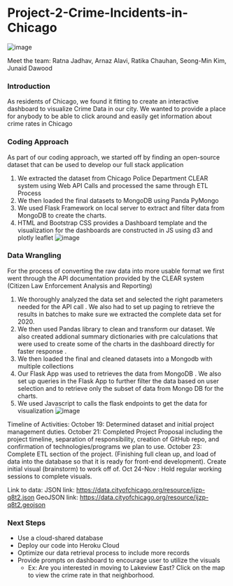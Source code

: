 # Project-2-Crime-Incidents-in-Chicago

![image](https://user-images.githubusercontent.com/85905358/139990734-44eef98f-2058-4ee9-a87c-851efb2ab58c.png)

Meet the team: Ratna Jadhav, Arnaz Alavi, Ratika Chauhan, Seong-Min Kim, Junaid Dawood 

### Introduction
As residents of Chicago, we found it fitting to create an interactive dashboard to visualize Crime Data in our city. 
We wanted to provide a place for anybody to be able to click around and easily get information about crime rates in Chicago

### Coding Approach
   
As part of our coding approach, we started off by finding an open-source dataset that can be used to develop our full stack application

1. We extracted the dataset from Chicago Police Department CLEAR system using Web API Calls and processed the same through ETL Process
2. We then loaded the final datasets to MongoDB using Panda PyMongo
3. We used Flask Framework on local server to extract and filter data from MongoDB to create the charts.
4. HTML and Bootstrap CSS provides a Dashboard template and the visualization for the dashboards are constructed in JS using d3 and plotly leaflet
![image](https://user-images.githubusercontent.com/85905358/139994382-e60fbda4-f447-4a27-aadd-8d8c46caae5b.png)


### Data Wrangling
 
For the process of converting the raw data into more usable format we first went through the API documentation provided by the CLEAR  system (Citizen Law Enforcement Analysis and Reporting)
1. We thoroughly analyzed the data set and  selected the right parameters needed for the API call . We also had to set up paging to retrieve the results in batches  to make sure we extracted the complete data set for 2020.
2. We then used Pandas library to clean and transform our dataset. We also created addional summary dictionaries with pre calculations that were used to create  some of the charts in the dashboard directly for faster response .
3. We then loaded the final and cleaned datasets into a Mongodb with multiple collections 
4. Our Flask App was used to retrieves the data from MongoDB . We also set up queries in the Flask App to further filter the data based on user selection and to retrieve only the subset of data from Mongo DB for the charts.
5. We used Javascript to calls the flask endpoints to get the data for visualization 
![image](https://user-images.githubusercontent.com/85905358/139995013-3a62b687-7f84-492e-9e92-1e5f8dd3c649.png)


Timeline of Activities: 
October 19: Determined dataset and initial project management duties. 
October 21: Completed Project Proposal including the project timeline, separation of responsibility, creation of GitHub repo, and confirmation of technologies/programs we plan to use. 
October 23: Complete ETL section of the project. (Finishing full clean up, and load of data into the database so that it is ready for front-end development). Create initial visual (brainstorm) to work off of. 
Oct 24-Nov : Hold regular working sessions to complete visuals.

Link to data:
JSON link: https://data.cityofchicago.org/resource/ijzp-q8t2.json 
GeoJSON link: https://data.cityofchicago.org/resource/ijzp-q8t2.geojson

### Next Steps
- Use a cloud-shared database
- Deploy our code into Heroku Cloud
- Optimize our data retrieval process to include more records
- Provide prompts on dashboard to encourage user to utilize the visuals
  - Ex: Are you interested in moving to Lakeview East? Click on the map to view the crime rate in that neighborhood. 







